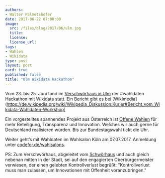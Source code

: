 ```yaml
---
authors: 
- Walter Palmetshofer
date: 2017-06-22 07:00:00
image:
  src: /files/blog/2017/06/ulm.jpg
  title: 
  license:
  license_url: 
tags:
- Wahlen
- Wikidata
type: post
layout: post
card: true
published: false
title: "Ulm Wikidata Hackathon" 
---
```


Vom 23. bis 25. Juni fand im [Verschwörhaus in Ulm](https://verschwoerhaus.de/) der #wahldaten Hackathon mit Wikidata statt. 
Ein Bericht gibt es bei [Wikimedia](https://de.wikipedia.org/wiki/Wikipedia_Diskussion:Kurier#Bericht_vom_Wikidata-Wahldaten-Workshop]

Ein vorgestelltes spannendes Projekt aus Österreich ist [Offene Wahlen](http://offenewahlen.at/) für mehr Beteiligung, Transparenz und Innovation. 
Welches wir auch gerne für Deutschland realisieren würden. Bis zur Bundestagswahl tickt die Uhr.

Weiter geht’s mit Wahldaten im Wahlsalon Köln am 07.07.2017. Anmeldung unter [codefor.de/wahlsalons](codefor.de/wahlsalons).

PS: Zum Verschwörhaus, abgeleitet vom [Schwörhaus](https://de.wikipedia.org/wiki/Schw%C3%B6rhaus_(Ulm)) 
und auch gleich nebenan mitten in der Stadt, sei auf den engagierten Oberbürgermeister verwiesen, der einen gelebten Kontrollverlust
begrüßt: "Kontrollverlust muss man zulassen, um Innovationen mit Offenheit voranzubringen."




